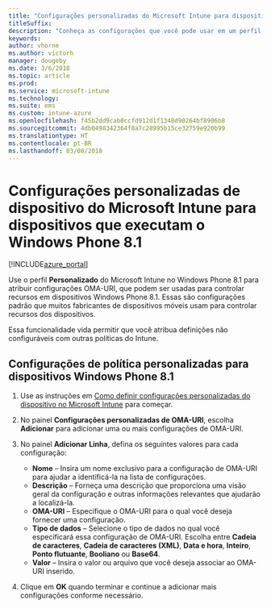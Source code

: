 ```yaml
---
title: "Configurações personalizadas do Microsoft Intune para dispositivos que executam o Windows Phone 8.1"
titleSuffix: 
description: "Conheça as configurações que você pode usar em um perfil personalizado do Windows Phone 8.1."
keywords: 
author: vhorne
ms.author: victorh
manager: dougeby
ms.date: 3/6/2018
ms.topic: article
ms.prod: 
ms.service: microsoft-intune
ms.technology: 
ms.suite: ems
ms.custom: intune-azure
ms.openlocfilehash: f45b2dd9cab0ccfd912d1f1348d90264bf8906b8
ms.sourcegitcommit: 4db0498342364f8a7c28995b15ce32759e920b99
ms.translationtype: HT
ms.contentlocale: pt-BR
ms.lasthandoff: 03/08/2018
---
```

# <a name="microsoft-intune-custom-device-settings-for-devices-running-windows-phone-81"></a>Configurações personalizadas de dispositivo do Microsoft Intune para dispositivos que executam o Windows Phone 8.1

[!INCLUDE[azure_portal](./includes/azure_portal.md)]

Use o perfil **Personalizado** do Microsoft Intune no Windows Phone 8.1 para atribuir configurações OMA-URI, que podem ser usadas para controlar recursos em dispositivos Windows Phone 8.1. Essas são configurações padrão que muitos fabricantes de dispositivos móveis usam para controlar recursos dos dispositivos.

Essa funcionalidade vida permitir que você atribua definições não configuráveis com outras políticas do Intune.

## <a name="custom-policy-settings-for-windows-phone-81-devices"></a>Configurações de política personalizadas para dispositivos Windows Phone 8.1

1. Use as instruções em [Como definir configurações personalizadas do dispositivo no Microsoft Intune](custom-settings-configure.md) para começar.
2. No painel **Configurações personalizadas de OMA-URI**, escolha **Adicionar** para adicionar uma ou mais configurações de OMA-URI.
3. No painel **Adicionar Linha**, defina os seguintes valores para cada configuração:
    - **Nome** – Insira um nome exclusivo para a configuração de OMA-URI para ajudar a identificá-la na lista de configurações.
    - **Descrição** – Forneça uma descrição que proporciona uma visão geral da configuração e outras informações relevantes que ajudarão a localizá-la.
    - **OMA-URI** – Especifique o OMA-URI para o qual você deseja fornecer uma configuração.
    - **Tipo de dados** – Selecione o tipo de dados no qual você especificará essa configuração de OMA-URI. Escolha entre **Cadeia de caracteres**, **Cadeia de caracteres (XML)**, **Data e hora**, **Inteiro**, **Ponto flutuante**, **Booliano** ou **Base64**.
    - **Valor** – Insira o valor ou arquivo que você deseja associar ao OMA-URI inserido.

4. Clique em **OK** quando terminar e continue a adicionar mais configurações conforme necessário.
